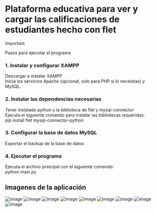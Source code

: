 # Plataforma educativa para ver y cargar las calificaciones de estudiantes hecho con flet

> [!IMPORTANT]
> Pasos para ejecutar el programa
### 1. Instalar y configurar XAMPP
Descargar e instalar XAMPP <br>
Inicia los servicios Apache (opcional, solo para PHP si lo necesitas) y MySQL.
   
### 2. Instalar las dependencias necesarias
Tener instalado python y la biblioteca de flet y mysql-connector <br>
Ejecuta el siguiente comando para instalar las bibliotecas requeridas: <br>
pip install flet mysql-connector-python

### 3. Configurar la base de datos MySQL
Exportar el backup de la base de datos

### 4. Ejecutar el programa
Ejecuta el archivo principal con el siguiente comando: <br>
python main.py

## Imagenes de la aplicación
![image](https://github.com/user-attachments/assets/cec6870c-5e0e-4c32-b41f-01e6b84cf156)
![image](https://github.com/user-attachments/assets/f8c36393-a9d9-4944-bdc3-c1a562e2ca5e)
![image](https://github.com/user-attachments/assets/0eccbb99-ce60-4943-bc1c-ab315416c07f)
![image](https://github.com/user-attachments/assets/9251e4df-e776-4b30-9ab4-44ab89a077fd)
![image](https://github.com/user-attachments/assets/4785c226-085b-4d90-960c-8901a0f17bd4)
![image](https://github.com/user-attachments/assets/f0c63ad9-bec6-4dbf-b6bf-2e06e517fa18)
![image](https://github.com/user-attachments/assets/4a059a09-e8c2-4afb-9338-615e47ce02cb)
![image](https://github.com/user-attachments/assets/2e68dd10-287e-4140-9c24-5f2426b00fcf)
![image](https://github.com/user-attachments/assets/ab0b930f-4f4b-4804-a7a2-52d94257e0c0)
